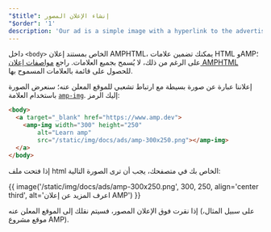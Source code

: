 ```yaml
---
"$title": إنشاء الإعلان المصور
"$order": '1'
description: 'Our ad is a simple image with a hyperlink to the advertised site.  We''ll display the image using the amp-img tag. Here''s the code: ...'
---
```


داخل `<body>` الخاص بمستند إعلان AMPHTML، يمكنك تضمين علامات HTML وAMP؛ على الرغم من ذلك، لا يُسمح بجميع العلامات. راجع [مواصفات إعلان AMPHTML](../../../../documentation/guides-and-tutorials/learn/a4a_spec.md#allowed-amp-extensions-and-builtins) للحصول على قائمة بالعلامات المسموح بها.

إعلاننا عبارة عن صورة بسيطة مع ارتباط تشعبي للموقع المعلن عنه؛ سنعرض الصورة باستخدام العلامة [`amp-img`](../../../../documentation/components/reference/amp-img.md). إليك الرمز:

```html
<body>
  <a target="_blank" href="https://www.amp.dev">
    <amp-img width="300" height="250"
        alt="Learn amp"
        src="/static/img/docs/ads/amp-300x250.png"></amp-img>
  </a>
</body>
```

إذا فتحت ملف html الخاص بك في متصفحك، يجب أن ترى الصورة التالية:

{{ image('/static/img/docs/ads/amp-300x250.png', 300, 250, align='center third', alt='اعرف المزيد عن إعلان AMP') }}

إذا نقرت فوق الإعلان المصور، فسيتم نقلك إلى الموقع المعلن عنه (على سبيل المثال، موقع مشروع AMP).
